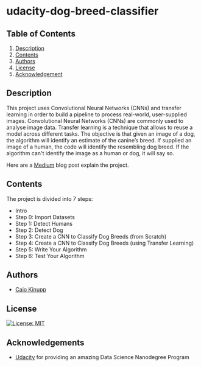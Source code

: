 # udacity-dog-breed-classifier

## Table of Contents
1. [Description](#description)
2. [Contents](#contents)
3. [Authors](#authors)
4. [License](#license)
5. [Acknowledgement](#acknowledgement)

<a name="descripton"></a>
## Description

This project uses Convolutional Neural Networks (CNNs) and transfer learning in order to build a pipeline to process real-world, user-supplied images. Convolutional Neural Networks (CNNs) are commonly used to analyse image data. Transfer learning is a technique that allows to reuse a model across different tasks. The objective is that given an image of a dog, the algorithm will identify an estimate of the canine’s breed. If supplied an image of a human, the code will identify the resembling dog breed. If the algorithm can't identify the image as a human or dog, it will say so.

Here are a [Medium]() blog post explain the project.

<a name="contents"></a>
## Contents

The project is divided into 7 steps:

- Intro
- Step 0: Import Datasets
- Step 1: Detect Humans
- Step 2: Detect Dog
- Step 3: Create a CNN to Classify Dog Breeds (from Scratch)
- Step 4: Create a CNN to Classify Dog Breeds (using Transfer Learning)
- Step 5: Write Your Algorithm
- Step 6: Test Your Algorithm


<a name="authors"></a>
## Authors

* [Caio Kinupp](https://github.com/caiokinupp)

<a name="license"></a>
## License
[![License: MIT](https://img.shields.io/badge/License-MIT-yellow.svg)](https://opensource.org/licenses/MIT)

<a name="acknowledgement"></a>
## Acknowledgements

* [Udacity](https://www.udacity.com/) for providing an amazing Data Science Nanodegree Program
